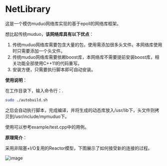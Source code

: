 # NetLibrary
这是一个模仿muduo网络库实现的基于epoll的网络库框架。

想比起传统muduo，**该网络库具有以下优点**：

1. 传统muduo网络库需要包含大量的包，使用需添加很多头文件。本网络库使用时只需要添加一个头文件。
2. 传统muduo网络库需要依赖boost库，本网络库不需要提前安装boost库，相关功能全部使用C++11的代码重写。
3. 安装方便，只需要执行脚本即可自动安装。

**使用说明**：

在工作目录下，输入命令行：.

```bash
sudo ./autobuild.sh
```

之后会自动执行脚本，完成编译，并将生成的动态库放入/usr/lib下，头文件则拷贝到/usr/include/mymuduo下。

使用可以参考example/test.cpp中的用例。

**原理简介**：

采用非阻塞+I/O复用的Reactor模型，下图展示了如何接受新的连接的过程。

![image](https://github.com/miaomiaoCharles/myRpcMuduo/blob/main/%E6%96%B0%E8%BF%9E%E6%8E%A5%E5%8E%9F%E7%90%86%E5%B1%95%E7%A4%BA%E5%9B%BE.png)
